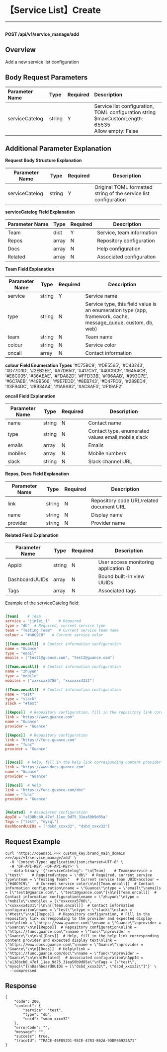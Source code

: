 # 【Service List】Create

---

<br />**POST /api/v1/service_manage/add**

## Overview
Add a new service list configuration


## Body Request Parameters

| Parameter Name        | Type     | Required   | Description              |
|:-------------------|:-------|:-----|:----------------|
| serviceCatelog | string | Y | Service list configuration, TOML configuration string<br>$maxCustomLength: 65535 <br>Allow empty: False <br> |

## Additional Parameter Explanation


**Request Body Structure Explanation**

| Parameter Name        | Type  | Required  | Description          |
|---------------|----------|----|------------------------|
| serviceCatelog    |  string  |  Y | Original TOML formatted string of the service list configuration|

**serviceCatelog Field Explanation**

| Parameter Name        | Type  | Required  | Description          |
|---------------|----------|----|------------------------|
| Team    |  dict  |  Y | Service, team information |
| Repos |  array  |  N | Repository configuration |
| Docs    |  array  |  N | Help configuration |
| Related    |  array  |  N | Associated configuration |

**Team Field Explanation**

| Parameter Name        | Type  | Required  | Description          |
|---------------|----------|----|------------------------|
| service    |  string  |  Y | Service name |
| type |  string  |  N | Service type, this field value is an enumeration type (app, framework, cache, message_queue, custom, db, web) |
| team    |  string  |  N | Team name |
| colour    |  string  |  N | Service color |
| oncall    |  array  |  N | Contact information |

**colour Field Enumeration Types**
'#C75BC9', '#DE5565', '#C43243', '#D77D3D', '#2EB2EE', '#A7D650', '#417C51',
'#40C9C9', '#6454CB', '#E8C035', '#36AEAE', '#FDA82D', '#FFD33B', '#196AAB',
'#993C7E', '#6C7AEB', '#49B566', '#9E7EDD', '#8EB743', '#D47FD6', '#289ED4',
'#3F94DC', '#8934A4', '#1A9A82', '#AC8AF0', '#F19AF2'

**oncall Field Explanation**

| Parameter Name        | Type  | Required  | Description          |
|---------------|----------|----|------------------------|
| name    |  string  |  N | Contact name |
| type |  string  |  N | Contact type, enumerated values email,mobile,slack |
| emails    |  array  |  N | Emails |
| mobiles    |  array  |  N | Mobile numbers |
| slack    |  string  |  N | Slack channel URL |

**Repos, Docs Field Explanation**

| Parameter Name        | Type  | Required  | Description          |
|---------------|----------|----|------------------------|
| link    |  string  |  N | Repository code URL/related document URL |
| name |  string  |  N | Display name |
| provider    |  string  |  N | Provider name |

**Related Field Explanation**

| Parameter Name        | Type  | Required  | Description          |
|---------------|----------|----|------------------------|
| AppId    |  string  |  N | User access monitoring application ID |
| DashboardUUIDs |  array  |  N | Bound built-in view UUIDs |
| Tags    |  array  |  N | Associated tags |

Example of the serviceCatelog field:
```toml

[Team]    # Team
service = "jinlei_1"    # Required
type = "db"  # Required, current service type
team = "Testing Team"   # Current service team name
colour = "#40C9C9"   # Current service color

[[Team.oncall]]  # Contact information configuration
name = "Guance"
type = "email"
emails = ["test1@guance.com", "test2@guance.com"]

[[Team.oncall]]  # Contact information configuration
name = "zhuyun"
type = "mobile"
mobiles = ["xxxxxxx5786", "xxxxxxx4231"]

[[Team.oncall]]  # Contact information configuration
name = "test"
type = "slack"
slack = "#test"

[[Repos]]  # Repository configuration, fill in the repository link corresponding to the provider and expected display text
link = "https://www.guance.com"
name = "Guance"
provider = "Guance"

[[Repos]]  # Repository configuration
link = "https://func.guance.com"
name = "func"
provider = "Guance"


[[Docs]]  # Help, fill in the help link corresponding content provider and expected display text
link = "https://www.docs.guance.com"
name = "Guance"
provider = "Guance"

[[Docs]]  # Help
link = "https://func.guance.com/doc"
name = "func"
provider = "Guance"


[Related]  # Associated configuration
AppId = "a138bcb0_47ef_11ee_9d75_31ea50b9d85a"
Tags = ["test", "mysql"]
DashboardUUIDs = ["dsbd_xxxx32", "dsbd_xxxx32"]


```




## Request Example
```shell
curl 'https://openapi.<<< custom_key.brand_main_domain >>>/api/v1/service_manage/add' \
  -H 'Content-Type: application/json;charset=UTF-8' \
  -H 'DF-API-KEY: <DF-API-KEY>' \
  --data-binary '{"serviceCatelog": "\n[Team]    # Team\nservice = \"test\"    # Required\ntype = \"db\"  # Required, current service type\nteam = \"Testing Team\"   # Current service team UUID\ncolour = \"#40C9C9\"   # Current service color\n\n[[Team.oncall]]  # Contact information configuration\nname = \"Guance\"\ntype = \"email\"\nemails = [\"test1@guance.com\", \"test2@guance.com\"]\n\n[[Team.oncall]]  # Contact information configuration\nname = \"zhuyun\"\ntype = \"mobile\"\nmobiles = [\"xxxxxxx5786\", \"xxxxxxx4231\"]\n\n[[Team.oncall]]  # Contact information configuration\nname = \"test\"\ntype = \"slack\"\nslack = \"#test\"\n\n[[Repos]]  # Repository configuration, # Fill in the repository link corresponding to the provider and expected display text\nlink = \"https://www.guance.com\"\nname = \"Guance\"\nprovider = \"Guance\"\n\n[[Repos]]  # Repository configuration\nlink = \"https://func.guance.com\"\nname = \"func\"\nprovider = \"Guance\"\n\n\n[[Docs]]  # Help, fill in the help link corresponding content provider and expected display text\nlink = \"https://www.docs.guance.com\"\nname = \"Guance\"\nprovider = \"Guance\"\n\n[[Docs]]  # Help\nlink = \"https://func.guance.com/doc\"\nname = \"func\"\nprovider = \"Guance\"\n\n\n[Related]  # Associated configuration\nAppId = \"a138bcb0_47ef_11ee_9d75_31ea50b9d85a\"\nTags = [\"test\", \"mysql\"]\nDashboardUUIDs = [\"dsbd_xxxx32\", \"dsbd_xxxx32\"]"}' \
  --compressed
```




## Response
```shell
{
    "code": 200,
    "content": {
        "service": "test",
        "type": "db",
        "uuid": "sman_xxxx32"
    },
    "errorCode": "",
    "message": "",
    "success": true,
    "traceId": "TRACE-46F852D1-95CE-4783-B62A-9DDF66922A71"
} 
```